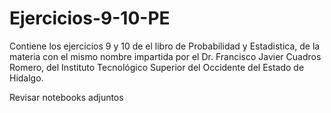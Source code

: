 # Ejercicios-9-10-PE

Contiene los ejercicios 9 y 10 de el libro de Probabilidad y Estadistica, de la materia con el mismo nombre impartida por el Dr. Francisco Javier Cuadros Romero, del Instituto Tecnológico Superior del Occidente del Estado de Hidalgo.

Revisar notebooks adjuntos